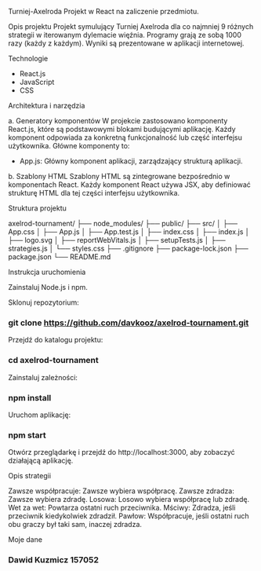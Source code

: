 Turniej-Axelroda
Projekt w React na zaliczenie przedmiotu.

Opis projektu
Projekt symulujący Turniej Axelroda dla co najmniej 9 różnych strategii w iterowanym dylemacie więźnia. Programy grają ze sobą 1000 razy (każdy z każdym). Wyniki są prezentowane w aplikacji internetowej.

Technologie

* React.js
* JavaScript
* CSS

Architektura i narzędzia

a. Generatory komponentów
W projekcie zastosowano komponenty React.js, które są podstawowymi blokami budującymi aplikację. Każdy komponent odpowiada za konkretną funkcjonalność lub część interfejsu użytkownika. Główne komponenty to:

* App.js: Główny komponent aplikacji, zarządzający strukturą aplikacji.

b. Szablony HTML
Szablony HTML są zintegrowane bezpośrednio w komponentach React. Każdy komponent React używa JSX, aby definiować strukturę HTML dla tej części interfejsu użytkownika.

Struktura projektu

axelrod-tournament/
├── node_modules/
├── public/
├── src/
│   ├── App.css
│   ├── App.js
│   ├── App.test.js
│   ├── index.css
│   ├── index.js
│   ├── logo.svg
│   ├── reportWebVitals.js
│   ├── setupTests.js
│   ├── strategies.js
│   └── styles.css
├── .gitignore
├── package-lock.json
├── package.json
└── README.md

Instrukcja uruchomienia

Zainstaluj Node.js i npm.

Sklonuj repozytorium:

### git clone https://github.com/davkooz/axelrod-tournament.git

Przejdź do katalogu projektu:

### cd axelrod-tournament

Zainstaluj zależności:

### npm install

Uruchom aplikację:

### npm start

Otwórz przeglądarkę i przejdź do http://localhost:3000, aby zobaczyć działającą aplikację.

Opis strategii

Zawsze współpracuje: Zawsze wybiera współpracę.
Zawsze zdradza: Zawsze wybiera zdradę.
Losowa: Losowo wybiera współpracę lub zdradę.
Wet za wet: Powtarza ostatni ruch przeciwnika.
Mściwy: Zdradza, jeśli przeciwnik kiedykolwiek zdradził.
Pawłow: Współpracuje, jeśli ostatni ruch obu graczy był taki sam, inaczej zdradza.

Moje dane

### Dawid Kuzmicz 157052